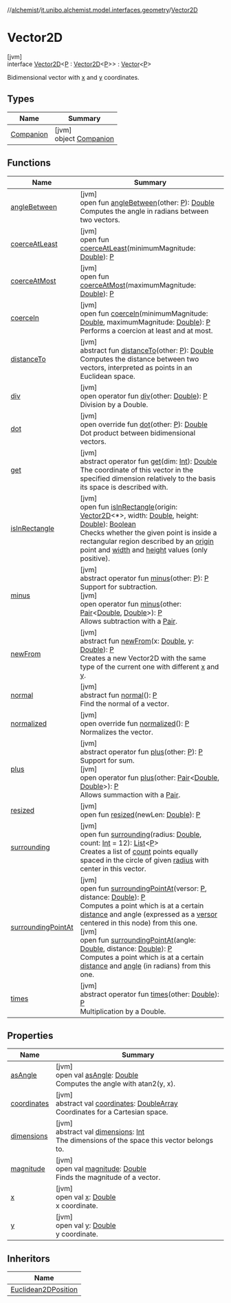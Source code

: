 //[alchemist](../../../index.md)/[it.unibo.alchemist.model.interfaces.geometry](../index.md)/[Vector2D](index.md)

# Vector2D

[jvm]\
interface [Vector2D](index.md)<[P](index.md) : [Vector2D](index.md)<[P](index.md)>> : [Vector](../-vector/index.md)<[P](index.md)> 

Bidimensional vector with [x](x.md) and [y](y.md) coordinates.

## Types

| Name | Summary |
|---|---|
| [Companion](-companion/index.md) | [jvm]<br>object [Companion](-companion/index.md) |

## Functions

| Name | Summary |
|---|---|
| [angleBetween](index.md#901441854%2FFunctions%2F-267951372) | [jvm]<br>open fun [angleBetween](index.md#901441854%2FFunctions%2F-267951372)(other: [P](index.md)): [Double](https://kotlinlang.org/api/latest/jvm/stdlib/kotlin/-double/index.html)<br>Computes the angle in radians between two vectors. |
| [coerceAtLeast](../-vector/coerce-at-least.md) | [jvm]<br>open fun [coerceAtLeast](../-vector/coerce-at-least.md)(minimumMagnitude: [Double](https://kotlinlang.org/api/latest/jvm/stdlib/kotlin/-double/index.html)): [P](index.md) |
| [coerceAtMost](../-vector/coerce-at-most.md) | [jvm]<br>open fun [coerceAtMost](../-vector/coerce-at-most.md)(maximumMagnitude: [Double](https://kotlinlang.org/api/latest/jvm/stdlib/kotlin/-double/index.html)): [P](index.md) |
| [coerceIn](../-vector/coerce-in.md) | [jvm]<br>open fun [coerceIn](../-vector/coerce-in.md)(minimumMagnitude: [Double](https://kotlinlang.org/api/latest/jvm/stdlib/kotlin/-double/index.html), maximumMagnitude: [Double](https://kotlinlang.org/api/latest/jvm/stdlib/kotlin/-double/index.html)): [P](index.md)<br>Performs a coercion at least and at most. |
| [distanceTo](index.md#1429062915%2FFunctions%2F-267951372) | [jvm]<br>abstract fun [distanceTo](index.md#1429062915%2FFunctions%2F-267951372)(other: [P](index.md)): [Double](https://kotlinlang.org/api/latest/jvm/stdlib/kotlin/-double/index.html)<br>Computes the distance between two vectors, interpreted as points in an Euclidean space. |
| [div](../-vector/div.md) | [jvm]<br>open operator fun [div](../-vector/div.md)(other: [Double](https://kotlinlang.org/api/latest/jvm/stdlib/kotlin/-double/index.html)): [P](index.md)<br>Division by a Double. |
| [dot](dot.md) | [jvm]<br>open override fun [dot](dot.md)(other: [P](index.md)): [Double](https://kotlinlang.org/api/latest/jvm/stdlib/kotlin/-double/index.html)<br>Dot product between bidimensional vectors. |
| [get](../-vector/get.md) | [jvm]<br>abstract operator fun [get](../-vector/get.md)(dim: [Int](https://kotlinlang.org/api/latest/jvm/stdlib/kotlin/-int/index.html)): [Double](https://kotlinlang.org/api/latest/jvm/stdlib/kotlin/-double/index.html)<br>The coordinate of this vector in the specified dimension relatively to the basis its space is described with. |
| [isInRectangle](is-in-rectangle.md) | [jvm]<br>open fun [isInRectangle](is-in-rectangle.md)(origin: [Vector2D](index.md)<*>, width: [Double](https://kotlinlang.org/api/latest/jvm/stdlib/kotlin/-double/index.html), height: [Double](https://kotlinlang.org/api/latest/jvm/stdlib/kotlin/-double/index.html)): [Boolean](https://kotlinlang.org/api/latest/jvm/stdlib/kotlin/-boolean/index.html)<br>Checks whether the given point is inside a rectangular region described by an [origin](is-in-rectangle.md) point and [width](is-in-rectangle.md) and [height](is-in-rectangle.md) values (only positive). |
| [minus](index.md#768314559%2FFunctions%2F-267951372) | [jvm]<br>abstract operator fun [minus](index.md#768314559%2FFunctions%2F-267951372)(other: [P](index.md)): [P](index.md)<br>Support for subtraction.<br>[jvm]<br>open operator fun [minus](minus.md)(other: [Pair](https://kotlinlang.org/api/latest/jvm/stdlib/kotlin/-pair/index.html)<[Double](https://kotlinlang.org/api/latest/jvm/stdlib/kotlin/-double/index.html), [Double](https://kotlinlang.org/api/latest/jvm/stdlib/kotlin/-double/index.html)>): [P](index.md)<br>Allows subtraction with a [Pair](https://kotlinlang.org/api/latest/jvm/stdlib/kotlin/-pair/index.html). |
| [newFrom](new-from.md) | [jvm]<br>abstract fun [newFrom](new-from.md)(x: [Double](https://kotlinlang.org/api/latest/jvm/stdlib/kotlin/-double/index.html), y: [Double](https://kotlinlang.org/api/latest/jvm/stdlib/kotlin/-double/index.html)): [P](index.md)<br>Creates a new Vector2D with the same type of the current one with different [x](new-from.md) and [y](new-from.md). |
| [normal](../-vector/normal.md) | [jvm]<br>abstract fun [normal](../-vector/normal.md)(): [P](index.md)<br>Find the normal of a vector. |
| [normalized](normalized.md) | [jvm]<br>open override fun [normalized](normalized.md)(): [P](index.md)<br>Normalizes the vector. |
| [plus](index.md#-1011984263%2FFunctions%2F-267951372) | [jvm]<br>abstract operator fun [plus](index.md#-1011984263%2FFunctions%2F-267951372)(other: [P](index.md)): [P](index.md)<br>Support for sum.<br>[jvm]<br>open operator fun [plus](plus.md)(other: [Pair](https://kotlinlang.org/api/latest/jvm/stdlib/kotlin/-pair/index.html)<[Double](https://kotlinlang.org/api/latest/jvm/stdlib/kotlin/-double/index.html), [Double](https://kotlinlang.org/api/latest/jvm/stdlib/kotlin/-double/index.html)>): [P](index.md)<br>Allows summaction with a [Pair](https://kotlinlang.org/api/latest/jvm/stdlib/kotlin/-pair/index.html). |
| [resized](../-vector/resized.md) | [jvm]<br>open fun [resized](../-vector/resized.md)(newLen: [Double](https://kotlinlang.org/api/latest/jvm/stdlib/kotlin/-double/index.html)): [P](index.md) |
| [surrounding](surrounding.md) | [jvm]<br>open fun [surrounding](surrounding.md)(radius: [Double](https://kotlinlang.org/api/latest/jvm/stdlib/kotlin/-double/index.html), count: [Int](https://kotlinlang.org/api/latest/jvm/stdlib/kotlin/-int/index.html) = 12): [List](https://kotlinlang.org/api/latest/jvm/stdlib/kotlin.collections/-list/index.html)<[P](index.md)><br>Creates a list of [count](surrounding.md) points equally spaced in the circle of given [radius](surrounding.md) with center in this vector. |
| [surroundingPointAt](surrounding-point-at.md) | [jvm]<br>open fun [surroundingPointAt](surrounding-point-at.md)(versor: [P](index.md), distance: [Double](https://kotlinlang.org/api/latest/jvm/stdlib/kotlin/-double/index.html)): [P](index.md)<br>Computes a point which is at a certain [distance](surrounding-point-at.md) and angle (expressed as a [versor](surrounding-point-at.md) centered in this node) from this one.<br>[jvm]<br>open fun [surroundingPointAt](surrounding-point-at.md)(angle: [Double](https://kotlinlang.org/api/latest/jvm/stdlib/kotlin/-double/index.html), distance: [Double](https://kotlinlang.org/api/latest/jvm/stdlib/kotlin/-double/index.html)): [P](index.md)<br>Computes a point which is at a certain [distance](surrounding-point-at.md) and [angle](surrounding-point-at.md) (in radians) from this one. |
| [times](../-vector/times.md) | [jvm]<br>abstract operator fun [times](../-vector/times.md)(other: [Double](https://kotlinlang.org/api/latest/jvm/stdlib/kotlin/-double/index.html)): [P](index.md)<br>Multiplication by a Double. |

## Properties

| Name | Summary |
|---|---|
| [asAngle](as-angle.md) | [jvm]<br>open val [asAngle](as-angle.md): [Double](https://kotlinlang.org/api/latest/jvm/stdlib/kotlin/-double/index.html)<br>Computes the angle with atan2(y, x). |
| [coordinates](index.md#301032862%2FProperties%2F-267951372) | [jvm]<br>abstract val [coordinates](index.md#301032862%2FProperties%2F-267951372): [DoubleArray](https://kotlinlang.org/api/latest/jvm/stdlib/kotlin/-double-array/index.html)<br>Coordinates for a Cartesian space. |
| [dimensions](index.md#-311158380%2FProperties%2F-267951372) | [jvm]<br>abstract val [dimensions](index.md#-311158380%2FProperties%2F-267951372): [Int](https://kotlinlang.org/api/latest/jvm/stdlib/kotlin/-int/index.html)<br>The dimensions of the space this vector belongs to. |
| [magnitude](index.md#869387817%2FProperties%2F-267951372) | [jvm]<br>open val [magnitude](index.md#869387817%2FProperties%2F-267951372): [Double](https://kotlinlang.org/api/latest/jvm/stdlib/kotlin/-double/index.html)<br>Finds the magnitude of a vector. |
| [x](x.md) | [jvm]<br>open val [x](x.md): [Double](https://kotlinlang.org/api/latest/jvm/stdlib/kotlin/-double/index.html)<br>x coordinate. |
| [y](y.md) | [jvm]<br>open val [y](y.md): [Double](https://kotlinlang.org/api/latest/jvm/stdlib/kotlin/-double/index.html)<br>y coordinate. |

## Inheritors

| Name |
|---|
| [Euclidean2DPosition](../../it.unibo.alchemist.model.implementations.positions/-euclidean2-d-position/index.md) |
